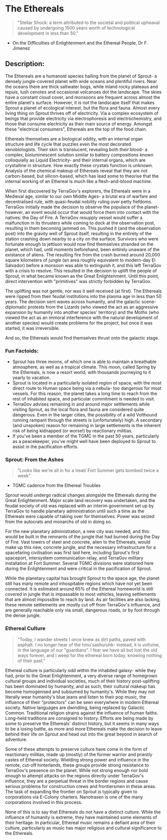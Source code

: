 # The Ethereals
>"Stellar Shock: a term attributed to the societal and political upheaval caused by undergoing 1500 years worth of technological development in less than 50."
- On the Difficulties of Enlightenment and the Ethereal People, Dr F. Jimenez

## Description:

The Ethereals are a humanoid species hailing from the planet of Sprout- a densely jungle-covered planet with wide oceans and plentiful rivers. Near the oceans there are thick saltwater bogs, while inland rocky plateaus and tepuis, lush cenotes and occasional volcanoes dot the landscape. The skies have a constant cloud cover, and monsoons are frequent across almost the entire planet's surface. However, it is not the landscape itself that makes Sprout a planet of ecological interest, but the flora and fauna. Almost every living thing on Sprout thrives off of electricity. Via a complex ecosystem of beings that provide electricity via electrophoresis and electrochemistry, and those that consume electricity as their main source of energy. Amongst these "electrical consumers", Ethereals are the top of the food chain.

Ethereals themselves are a biological oddity, with an internal organ structure and life cycle that puzzles even the most decorated xenobiologists. Their skin is translucent, revealing both their blood- a complex, bioluminescent solution similar to battery compositions known colloquially as Liquid Electricity- and their internal organs, which are crystalline in structure. How exactly these crystals function is unknown. Analysis of the chemical makeup of Ethereals reveal that they are not carbon-based, but silicon-based, which has lead some to theorise that the internal working of an Ethereal is much like a flesh-and-blood machine.

When first discovered by TerraGov's explorers, the Ethereals were in a Medieval age, similar to our own Middle Ages- a brutal era of warfare and decentralised rule, with quasi-feudal nobility ruling over petty fiefdoms. TerraGov initially made the decision to observe the populace of the planet- however, an event would occur that would force them into contact with the natives: the Day of Fire. A TerraGov resupply vessel would suffer a malfunction in its thrusters while coming to dock at the observation post, resulting in them becoming jammed on. This pushed it (and the observation post) into the gravity well of Sprout itself, resulting in the entirety of the station crashing down nearby to a city on the surface. Survivors who were fortunate enough to jettison would now find themselves stranded on the planet, which had, until moments beforehand, been entirely unaware of the existance of aliens. The resulting fire from the crash burned around 20,000 square kilometers of jungle (an area roughly equivalent to modern-day El Salvador) before a monsoon was able to extinguish it, and this left TerraGov with a crisis to resolve. This resulted in the decision to uplift the people of Sprout, in what became known as the Great Enlightenment. Until this point, direct intervention with "primitives" was strictly forbidden by TerraGov.

The uplifting was not gentle, nor was it well received (at first). The Ethereals were ripped from their feudal institutions into the plasma age in less than 50 years. The decision sent waves across humanity, and the galactic scene- diplomatic protests from the Lizards (who viewed the act as an aggressive expansion by humanity into another species' territory) and the Moths (who viewed the act as an immoral interference with the natural development of another species) would create problems for the project, but once it was started, it was irreversible.

And so, the Ethereals would find themselves thrust onto the galactic stage.

### Fun Factoids:
* Sprout has three moons, of which one is able to maintain a breathable atmosphere, as well as a tropical climate. This moon, called Spring by the Ethereals, is now a resort world, with thousands journeying to it yearly to vacation.
* Sprout is located in a particularly isolated region of space, with the most direct route to Human space being via a nebula- too dangerous for most vessels. For this reason, the planet takes a long time to reach from the rest of inhabited space, and particular commitment is needed to visit.
* TerraGov advises remaining in and around major settlements while visiting Sprout, as the local flora and fauna are considered quite dangerous. Even in the larger cities, the possibility of a wild Volthound running rampant through the streets is (unfortunately) high. A secondary (and unspoken) reason for remaining in large settlements is the inherent risk of being kidnapped (or worse!) by reactionary militias.
* If you've been a member of the TGMC in the past 50 years, particularly as a peacekeeper, you've might well have been deployed to Sprout to assist in the pacification efforts.

### Sprout: From the Ashes
> "Looks like we're all in for a treat/ Fort Summer gets bombed twice a week"
- TGMC cadence from the Ethereal Troubles

Sprout would undergo radical changes alongside the Ethereals during the Great Enlightenment. Major scale land recovery was undertaken, and the feudal society of old was replaced with an interim government set up by TerraGov to handle planetary administration until such a time as the Ethereals were capable of taking over for themselves. Power was seized from the autocrats and monarchs of old in doing so.

For the new planetary administration, a new city was needed, and this would be built in the remnants of the jungle that had burned during the Day of Fire. Vast towers of steel and concrete, alien to the Ethereals, would make up this new, concrete jungle, and the necessary infrastructure for a spacefaring civilisation was first laid here, including Sprout's first spaceport, intersystem communication relay, and TerraGov military installation at Fort Summer. Several TGMC divisions were stationed here during the Enlightenment and were critical in the pacification of Sprout.

While the planetary capital has brought Sprout to the space age, the planet still has many remote and inhospitable regions which have not yet been connected. It is estimated around 65% of the Ethereal homeworld is still covered in jungle that is impassable to most vehicles, leaving settlements that are almost impossible to reach by land. As air facilities are also lacking, these remote settlements are mostly cut off from TerraGov's influence, and are generally reachable only via small, dangerous roads, or by foot through the dense jungle.

### Ethereal Culture
> "Today, I wander streets I once knew as dirt paths, paved with asphalt. I no longer hear of the hinu'sashuruhk- instead, it is voltvine, in the language of our "guardians". I fear we have all but lost the old ways forever, and I weep for the ethereal born today, knowing nothing of their past."

Ethereal culture is particularly odd within the inhabited galaxy- while they had, prior to the Great Enlightenment, a very diverse range of homegrown cultural groups and individual societies, much of their history post-uplifting has been dominated by humanity, and as such, their cultural makeup has become homogenised and subsumed by humanity's. While they may not literally wear humanity's blue jeans and listen to their pop music, the influence of their "protectors" can be seen everywhere in modern Ethereal society. Native languages are dwindling, being replaced by Galactic Common. Traditional religion strains against the influence of human faiths. Long-held traditions are consigned to history. Efforts are being made by some to preserve the Ethereals' distinct history, but it seems in many ways to be a losing battle, as more and more Ethereals make the decision to leave behind their life on Sprout and head out into the great beyond in search of adventure.

Some of these attempts to preserve culture have come in the form of reactionary militias, made up (mostly) of the former warrior and priestly castes of Ethereal society. Wielding strong power and influence in the remote, cut-off hinterlands, these groups provide strong resistance to TerraGov's presence on the planet. While not strong enough nor bold enough to attempt attacks on the regions directly under TerraGov's influence, they are a perpetual threat in the border regions and cause serious problems for construction crews and frontiersmen in these areas. The task of expanding the frontier on Sprout is typically given to corporations via E-Colony charters. Nanotrasen is one of the many corporations involved in this process.

None of this is to say that Ethereals do not have a distinct culture. While the influence of humanity is extreme, they have maintained some elements of their heritage. In particular, Ethereal music remains a defiant area of their culture, particularly as music has major religious and cultural significance to the Ethereals.
